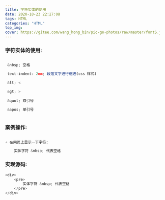 ```yaml
---
title: 字符实体的使用
date: 2020-10-23 22:27:08
tags: HTML
categories: "HTML"
top_img:
cover: https://gitee.com/wang_hong_bin/pic-go-photos/raw/master/fontS.jpg
---
```


### 字符实体的使用:

```javascript

 &nbsp; 空格

 text-indent: 2em; 段落文字进行缩进(css 样式)

 &lt; <

 &gt; >
     
 &quot; 双引号

 &apos; 单引号
 
```

### 案例操作:

```javascript

+ 在网页上显示一下字符:

	实体字符 &nbsp; 代表空格

```

### 实现源码:

```javascript
<div>
    <pre>
    	实体字符 &nbsp; 代表空格
    </pre>
</div>
```



